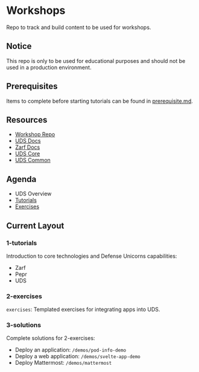 # Workshops

Repo to track and build content to be used for workshops.

## Notice

This repo is only to be used for educational purposes and should not be used in a production environment.

## Prerequisites

Items to complete before starting tutorials can be found in [prerequisite.md](https://github.com/defenseunicorns/workshops/blob/main/prequisite.md).

## Resources

- [Workshop Repo](https://github.com/defenseunicorns/workshops)
- [UDS Docs](https://uds.defenseunicorns.com/docs/why-usd/)
- [Zarf Docs](https://docs.zarf.dev/)
- [UDS Core](https://github.com/defenseunicorns/uds-core)
- [UDS Common](https://github.com/defenseunicorns/uds-common)

## Agenda

- UDS Overview
- [Tutorials](https://github.com/defenseunicorns/workshops/tree/main/1-tutorials)
- [Exercises](https://github.com/defenseunicorns/workshops/tree/main/2-exercises)

## Current Layout

### 1-tutorials

Introduction to core technologies and Defense Unicorns capabilities:
- Zarf
- Pepr
- UDS

### 2-exercises

`exercises`: Templated exercises for integrating apps into UDS.

### 3-solutions

Complete solutions for 2-exercises:
- Deploy an application: `/demos/pod-info-demo`
- Deploy a web application: `/demos/svelte-app-demo`
- Deploy Mattermost: `/demos/mattermost`
